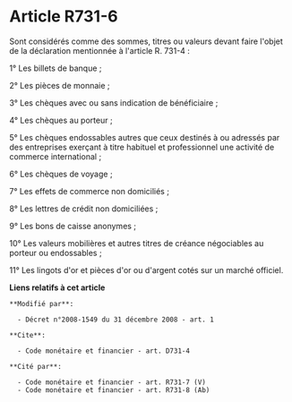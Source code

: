 # Article R731-6

Sont considérés comme des sommes, titres ou valeurs devant faire l'objet de la déclaration mentionnée à l'article R. 731-4 : 

1° Les billets de banque ; 

2° Les pièces de monnaie ; 

3° Les chèques avec ou sans indication de bénéficiaire ; 

4° Les chèques au porteur ; 

5° Les chèques endossables autres que ceux destinés à ou adressés par des entreprises exerçant à titre habituel et
professionnel une activité de commerce international ; 

6° Les chèques de voyage ; 

7° Les effets de commerce non domiciliés ; 

8° Les lettres de crédit non domiciliées ; 

9° Les bons de caisse anonymes ; 

10° Les valeurs mobilières et autres titres de créance négociables au porteur ou endossables ; 

11° Les lingots d'or et pièces d'or ou d'argent cotés sur un marché officiel.

**Liens relatifs à cet article**

	**Modifié par**:

	  - Décret n°2008-1549 du 31 décembre 2008 - art. 1

	**Cite**:

	  - Code monétaire et financier - art. D731-4

	**Cité par**:

	  - Code monétaire et financier - art. R731-7 (V)
	  - Code monétaire et financier - art. R731-8 (Ab)
